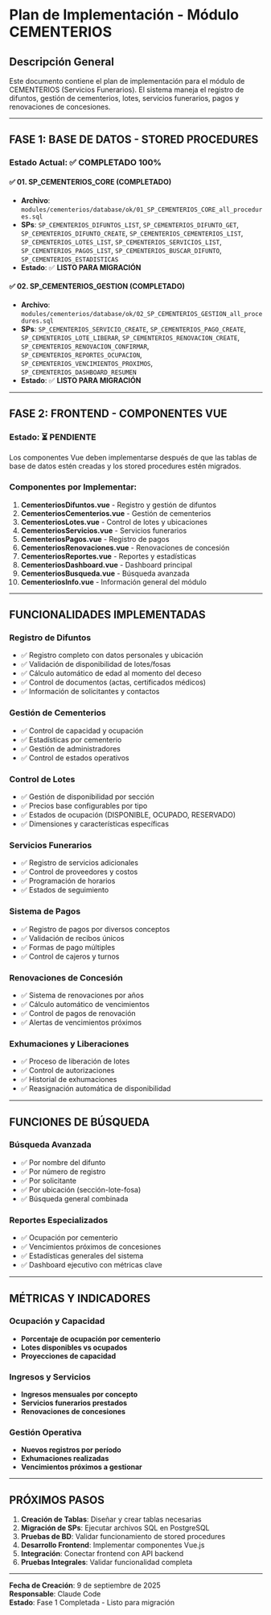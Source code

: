 # Plan de Implementación - Módulo CEMENTERIOS

## Descripción General
Este documento contiene el plan de implementación para el módulo de CEMENTERIOS (Servicios Funerarios). El sistema maneja el registro de difuntos, gestión de cementerios, lotes, servicios funerarios, pagos y renovaciones de concesiones.

---

## FASE 1: BASE DE DATOS - STORED PROCEDURES

### Estado Actual: ✅ **COMPLETADO 100%**

#### ✅ 01. SP_CEMENTERIOS_CORE (COMPLETADO)
- **Archivo**: `modules/cementerios/database/ok/01_SP_CEMENTERIOS_CORE_all_procedures.sql`
- **SPs**: `SP_CEMENTERIOS_DIFUNTOS_LIST`, `SP_CEMENTERIOS_DIFUNTO_GET`, `SP_CEMENTERIOS_DIFUNTO_CREATE`, `SP_CEMENTERIOS_CEMENTERIOS_LIST`, `SP_CEMENTERIOS_LOTES_LIST`, `SP_CEMENTERIOS_SERVICIOS_LIST`, `SP_CEMENTERIOS_PAGOS_LIST`, `SP_CEMENTERIOS_BUSCAR_DIFUNTO`, `SP_CEMENTERIOS_ESTADISTICAS`
- **Estado**: ✅ **LISTO PARA MIGRACIÓN**

#### ✅ 02. SP_CEMENTERIOS_GESTION (COMPLETADO)
- **Archivo**: `modules/cementerios/database/ok/02_SP_CEMENTERIOS_GESTION_all_procedures.sql`
- **SPs**: `SP_CEMENTERIOS_SERVICIO_CREATE`, `SP_CEMENTERIOS_PAGO_CREATE`, `SP_CEMENTERIOS_LOTE_LIBERAR`, `SP_CEMENTERIOS_RENOVACION_CREATE`, `SP_CEMENTERIOS_RENOVACION_CONFIRMAR`, `SP_CEMENTERIOS_REPORTES_OCUPACION`, `SP_CEMENTERIOS_VENCIMIENTOS_PROXIMOS`, `SP_CEMENTERIOS_DASHBOARD_RESUMEN`
- **Estado**: ✅ **LISTO PARA MIGRACIÓN**

---

## FASE 2: FRONTEND - COMPONENTES VUE

### Estado: ⏳ **PENDIENTE**

Los componentes Vue deben implementarse después de que las tablas de base de datos estén creadas y los stored procedures estén migrados.

### Componentes por Implementar:
1. **CementeriosDifuntos.vue** - Registro y gestión de difuntos
2. **CementeriosCementerios.vue** - Gestión de cementerios
3. **CementeriosLotes.vue** - Control de lotes y ubicaciones
4. **CementeriosServicios.vue** - Servicios funerarios
5. **CementeriosPagos.vue** - Registro de pagos
6. **CementeriosRenovaciones.vue** - Renovaciones de concesión
7. **CementeriosReportes.vue** - Reportes y estadísticas
8. **CementeriosDashboard.vue** - Dashboard principal
9. **CementeriosBusqueda.vue** - Búsqueda avanzada
10. **CementeriosInfo.vue** - Información general del módulo

---

## FUNCIONALIDADES IMPLEMENTADAS

### Registro de Difuntos
- ✅ Registro completo con datos personales y ubicación
- ✅ Validación de disponibilidad de lotes/fosas
- ✅ Cálculo automático de edad al momento del deceso
- ✅ Control de documentos (actas, certificados médicos)
- ✅ Información de solicitantes y contactos

### Gestión de Cementerios
- ✅ Control de capacidad y ocupación
- ✅ Estadísticas por cementerio
- ✅ Gestión de administradores
- ✅ Control de estados operativos

### Control de Lotes
- ✅ Gestión de disponibilidad por sección
- ✅ Precios base configurables por tipo
- ✅ Estados de ocupación (DISPONIBLE, OCUPADO, RESERVADO)
- ✅ Dimensiones y características específicas

### Servicios Funerarios
- ✅ Registro de servicios adicionales
- ✅ Control de proveedores y costos
- ✅ Programación de horarios
- ✅ Estados de seguimiento

### Sistema de Pagos
- ✅ Registro de pagos por diversos conceptos
- ✅ Validación de recibos únicos
- ✅ Formas de pago múltiples
- ✅ Control de cajeros y turnos

### Renovaciones de Concesión
- ✅ Sistema de renovaciones por años
- ✅ Cálculo automático de vencimientos
- ✅ Control de pagos de renovación
- ✅ Alertas de vencimientos próximos

### Exhumaciones y Liberaciones
- ✅ Proceso de liberación de lotes
- ✅ Control de autorizaciones
- ✅ Historial de exhumaciones
- ✅ Reasignación automática de disponibilidad

---

## FUNCIONES DE BÚSQUEDA

### Búsqueda Avanzada
- ✅ Por nombre del difunto
- ✅ Por número de registro
- ✅ Por solicitante
- ✅ Por ubicación (sección-lote-fosa)
- ✅ Búsqueda general combinada

### Reportes Especializados
- ✅ Ocupación por cementerio
- ✅ Vencimientos próximos de concesiones
- ✅ Estadísticas generales del sistema
- ✅ Dashboard ejecutivo con métricas clave

---

## MÉTRICAS Y INDICADORES

### Ocupación y Capacidad
- **Porcentaje de ocupación por cementerio**
- **Lotes disponibles vs ocupados**
- **Proyecciones de capacidad**

### Ingresos y Servicios
- **Ingresos mensuales por concepto**
- **Servicios funerarios prestados**
- **Renovaciones de concesiones**

### Gestión Operativa
- **Nuevos registros por período**
- **Exhumaciones realizadas**
- **Vencimientos próximos a gestionar**

---

## PRÓXIMOS PASOS
1. **Creación de Tablas**: Diseñar y crear tablas necesarias
2. **Migración de SPs**: Ejecutar archivos SQL en PostgreSQL
3. **Pruebas de BD**: Validar funcionamiento de stored procedures
4. **Desarrollo Frontend**: Implementar componentes Vue.js
5. **Integración**: Conectar frontend con API backend
6. **Pruebas Integrales**: Validar funcionalidad completa

---

**Fecha de Creación**: 9 de septiembre de 2025  
**Responsable**: Claude Code  
**Estado**: Fase 1 Completada - Listo para migración